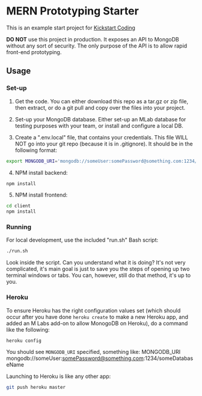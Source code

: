 # MERN Prototyping Starter

This is an example start project for [Kickstart Coding](http://kickstartcoding.com/)

**DO NOT** use this project in production. It exposes an API to MongoDB
without any sort of security. The only purpose of the API is to allow rapid
front-end prototyping.

## Usage


### Set-up

1. Get the code. You can either download this repo as a tar.gz or zip file,
then extract, or do a git pull and copy over the files into your project.

2. Set-up your MongoDB database. Either set-up an MLab database for testing
purposes with your team, or install and configure a local DB.

3. Create a ".env.local" file, that contains your credentials. This file WILL
NOT go into your git repo (because it is in .gitignore). It should be in the
following format:

```bash
export MONGODB_URI='mongodb://someUser:somePassword@something.com:1234/someDatabaseName'
```

4. NPM install backend:

```bash
npm install
```

5. NPM install frontend:

```bash
cd client
npm install
```


### Running

For local development, use the included "run.sh" Bash script:

```bash
./run.sh
```

Look inside the script. Can you understand what it is doing? It's not very
complicated, it's main goal is just to save you the steps of opening up two
terminal windows or tabs. You can, however, still do that method, it's up to
you.


### Heroku


To ensure Heroku has the right configuration values set (which should occur
after you have done `heroku create` to make a new Heroku app, and added an M
Labs add-on to allow MonogoDB on Heroku), do a command like the following:

```bash
heroku config
```

You should see `MONGODB_URI` specified, something like:
    MONGODB_URI  mongodb://someUser:somePassword@something.com:1234/someDatabaseName 

Launching to Heroku is like any other app:

```bash
git push heroku master
```



